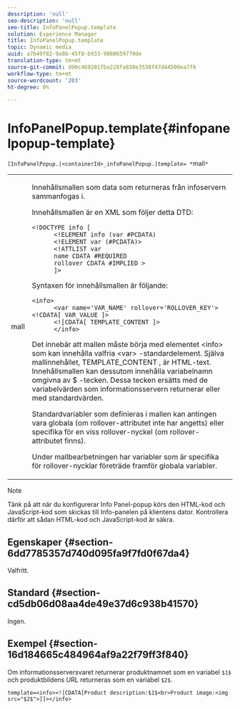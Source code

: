 ```yaml
---
description: 'null'
seo-description: 'null'
seo-title: InfoPanelPopup.template
solution: Experience Manager
title: InfoPanelPopup.template
topic: Dynamic media
uuid: a7b49f82-9a8b-45f8-b933-9880659770de
translation-type: tm+mt
source-git-commit: d90c469201fba228fa838e3538f47d44500ea7f6
workflow-type: tm+mt
source-wordcount: '203'
ht-degree: 0%

---
```



# InfoPanelPopup.template{#infopanelpopup-template}

`[InfoPanelPopup.|<containerId>_infoPanelPopup.]template= *`mall`*`

<table id="table_A6B1B446A7AE4A4A8B552C07EC88E518"> 
 <tbody> 
  <tr> 
   <td> <p> <span class="codeph"><span class="varname"> mall</span></span> </p> </td> 
   <td> <p>Innehållsmallen som data som returneras från infoservern sammanfogas i. </p> <p>Innehållsmallen är en XML som följer detta DTD: </p> <p> <code>&lt;!DOCTYPE&nbsp;info&nbsp;[
      &lt;!ELEMENT&nbsp;info&nbsp;(var&nbsp;#PCDATA)
      &lt;!ELEMENT&nbsp;var&nbsp;(#PCDATA)&gt;
      &lt;!ATTLIST&nbsp;var&nbsp;
      name&nbsp;CDATA&nbsp;#REQUIRED
      rollover&nbsp;CDATA&nbsp;#IMPLIED&nbsp;&gt;
      ]&gt;</code> </p> <p>Syntaxen för innehållsmallen är följande: </p> <p> <code>&lt;info&gt;
      &lt;var&nbsp;name='VAR_NAME'&nbsp;rollover='ROLLOVER_KEY'&gt;&lt;!CDATA[&nbsp;VAR_VALUE&nbsp;]&gt;
      &lt;![CDATA[&nbsp;TEMPLATE_CONTENT&nbsp;]&gt;
      &lt;/info&gt;</code> </p> <p>Det innebär att mallen måste börja med elementet <span class="codeph"> &lt;info&gt;</span> som kan innehålla valfria <span class="codeph"> &lt;var&gt;</span> -standardelement. Själva mallinnehållet, <span class="codeph"> TEMPLATE_CONTENT</span> , är HTML-text. Innehållsmallen kan dessutom innehålla variabelnamn omgivna av <span class="codeph"> $</span> -tecken. Dessa tecken ersätts med de variabelvärden som informationsservern returnerar eller med standardvärden. </p> <p>Standardvariabler som definieras i mallen kan antingen vara globala (om rollover-attributet inte har angetts) eller specifika för en viss rollover-nyckel (om rollover-attributet finns). </p> <p>Under mallbearbetningen har variabler som är specifika för rollover-nycklar företräde framför globala variabler. </p> </td> 
  </tr> 
 </tbody> 
</table>

>[!NOTE]
>
>Tänk på att när du konfigurerar Info Panel-popup körs den HTML-kod och JavaScript-kod som skickas till Info-panelen på klientens dator. Kontrollera därför att sådan HTML-kod och JavaScript-kod är säkra.

## Egenskaper {#section-6dd7785357d740d095fa9f7fd0f67da4}

Valfritt.

## Standard {#section-cd5db06d08aa4de49e37d6c938b41570}

Ingen.

## Exempel {#section-16d184665c484964af9a22f79ff3f840}

Om informationsserversvaret returnerar produktnamnet som en variabel `$1$` och produktbildens URL returneras som en variabel `$2$`.

`template=<info><![CDATA[Product description:$1$<br>Product image:<img src="$2$">]]></info>`
